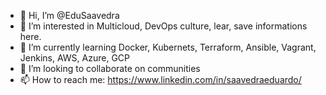 - 👋 Hi, I’m @EduSaavedra
- 👀 I’m interested in Multicloud, DevOps culture, lear, save informations here.
- 🌱 I’m currently learning Docker, Kubernets, Terraform, Ansible, Vagrant, Jenkins, AWS, Azure, GCP
- 💞️ I’m looking to collaborate on communities
- 📫 How to reach me: https://www.linkedin.com/in/saavedraeduardo/

<!---
EduSaavedra/EduSaavedra is a ✨ special ✨ repository because its `README.md` (this file) appears on your GitHub profile.
You can click the Preview link to take a look at your changes.
--->
